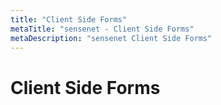 ```yaml
---
title: "Client Side Forms"
metaTitle: "sensenet - Client Side Forms"
metaDescription: "sensenet Client Side Forms"
---
```


# Client Side Forms
